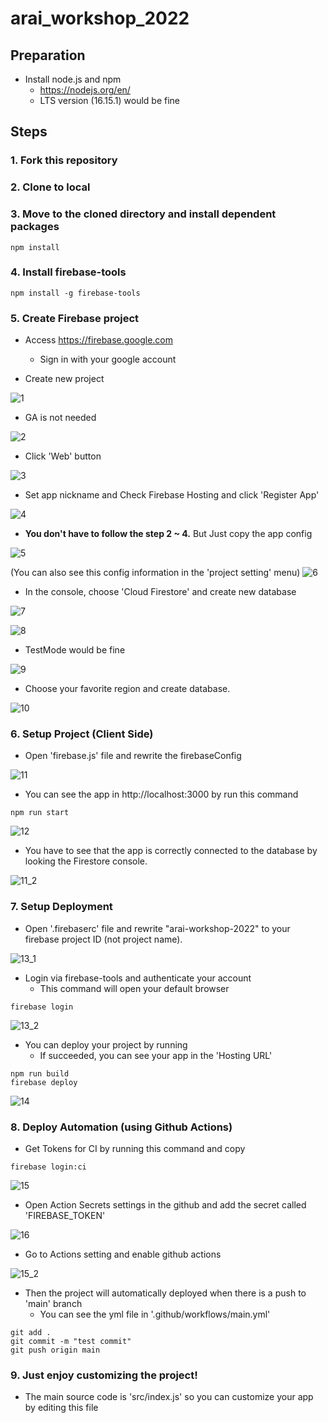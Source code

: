 # arai_workshop_2022

## Preparation

- Install node.js and npm
  - https://nodejs.org/en/
  - LTS version (16.15.1) would be fine

## Steps

### 1. Fork this repository

### 2. Clone to local

### 3. Move to the cloned directory and install dependent packages

```
npm install
```

### 4. Install firebase-tools

```
npm install -g firebase-tools
```

### 5. Create Firebase project

- Access https://firebase.google.com

  - Sign in with your google account

- Create new project

![1](https://user-images.githubusercontent.com/52741042/177836517-c5d3a35c-57f4-4ee4-a481-d8bff36f6bdb.PNG)

- GA is not needed

![2](https://user-images.githubusercontent.com/52741042/177836529-9e999881-fc6c-4a34-814b-ba253c0b6081.PNG)

- Click 'Web' button

![3](https://user-images.githubusercontent.com/52741042/177836531-743af8f0-2d97-4d56-8326-642451314008.PNG)

- Set app nickname and Check Firebase Hosting and click 'Register App'

![4](https://user-images.githubusercontent.com/52741042/177836534-91221fc4-36a7-4b42-8b06-0283da82150e.PNG)

- <b>You don't have to follow the step 2 ~ 4.</b> But Just copy the app config

![5](https://user-images.githubusercontent.com/52741042/177836539-e8e691b1-bc28-44bc-9533-444081f12781.PNG)

(You can also see this config information in the 'project setting' menu)
![6](https://user-images.githubusercontent.com/52741042/177838715-b2fa21f9-81e7-4823-84b9-00fb94e20648.PNG)

- In the console, choose 'Cloud Firestore' and create new database

![7](https://user-images.githubusercontent.com/52741042/177839474-743cba4c-c9a8-4799-aa2c-ddb3e7ba389c.PNG)

![8](https://user-images.githubusercontent.com/52741042/177839465-ec430138-c8d4-41e3-9d78-f7c849625b69.PNG)

- TestMode would be fine

![9](https://user-images.githubusercontent.com/52741042/177839472-c88ac22a-5e67-4dd6-92c0-463d2263aab7.PNG)

- Choose your favorite region and create database.

![10](https://user-images.githubusercontent.com/52741042/177839473-edc83710-4419-4e0e-91f8-58a1c96c44ae.PNG)

### 6. Setup Project (Client Side)

- Open 'firebase.js' file and rewrite the firebaseConfig

![11](https://user-images.githubusercontent.com/52741042/177872712-29fe99c9-f5a1-45b4-b475-3bd71914e33a.PNG)

- You can see the app in http://localhost:3000 by run this command

```
npm run start
```

![12](https://user-images.githubusercontent.com/52741042/177872716-594dde22-79ce-4a20-a05a-e607b2678dcb.PNG)

- You have to see that the app is correctly connected to the database by looking the Firestore console.

![11_2](https://user-images.githubusercontent.com/52741042/177877559-41f0e26f-252e-49df-be55-a089775703a1.PNG)

### 7. Setup Deployment

- Open '.firebaserc' file and rewrite "arai-workshop-2022" to your firebase project ID (not project name).

![13_1](https://user-images.githubusercontent.com/52741042/177873285-09de58b1-a433-472a-9a3e-ff1ae939bed5.PNG)

- Login via firebase-tools and authenticate your account
  - This command will open your default browser

```
firebase login
```

![13_2](https://user-images.githubusercontent.com/52741042/177873284-a5095fb4-3aff-4e80-a699-391bd2d09f91.PNG)

- You can deploy your project by running
  - If succeeded, you can see your app in the 'Hosting URL'

```
npm run build
firebase deploy
```

![14](https://user-images.githubusercontent.com/52741042/177872718-b56cebb5-5a0b-4585-94af-c7141ebde61d.PNG)

### 8. Deploy Automation (using Github Actions)

- Get Tokens for CI by running this command and copy

```
firebase login:ci
```

![15](https://user-images.githubusercontent.com/52741042/177872720-19f2e9b1-d1ac-4ced-a62d-7dc461b210d1.PNG)

- Open Action Secrets settings in the github and add the secret called 'FIREBASE_TOKEN'

![16](https://user-images.githubusercontent.com/52741042/177872724-239bb2a0-87c1-416d-964e-da07cb34571d.PNG)

- Go to Actions setting and enable github actions

![15_2](https://user-images.githubusercontent.com/52741042/177879050-e324b559-36a1-4f7f-9925-949cea4723a0.PNG)

- Then the project will automatically deployed when there is a push to 'main' branch
  - You can see the yml file in '.github/workflows/main.yml'

```
git add .
git commit -m "test commit"
git push origin main
```

### 9. Just enjoy customizing the project!

- The main source code is 'src/index.js' so you can customize your app by editing this file
